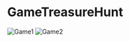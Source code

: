 # GameTreasureHunt
![Game1](https://user-images.githubusercontent.com/126315394/221404157-fedb978a-e02f-4174-a5ee-28aaaa689fdb.PNG)
![Game2](https://user-images.githubusercontent.com/126315394/221404202-d3e0f2f6-2d03-4b02-b58f-7af695d17678.PNG)
